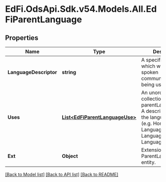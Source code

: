 # EdFi.OdsApi.Sdk.v54.Models.All.EdFiParentLanguage

## Properties

Name | Type | Description | Notes
------------ | ------------- | ------------- | -------------
**LanguageDescriptor** | **string** | A specification of which written or spoken communication is being used. | 
**Uses** | [**List&lt;EdFiParentLanguageUse&gt;**](EdFiParentLanguageUse.md) | An unordered collection of parentLanguageUses. A description of how the language is used (e.g. Home Language, Native Language, Spoken Language). | [optional] 
**Ext** | **Object** | Extensions to the ParentLanguage entity. | [optional] 

[[Back to Model list]](../README.md#documentation-for-models) [[Back to API list]](../README.md#documentation-for-api-endpoints) [[Back to README]](../README.md)


